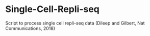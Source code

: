 # Single-Cell-Repli-seq
Script to process single cell repli-seq data (Dileep and Gilbert, Nat Communications, 2018)
